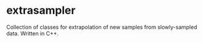 # extrasampler
Collection of classes for extrapolation of new samples from slowly-sampled data. Written in C++.
